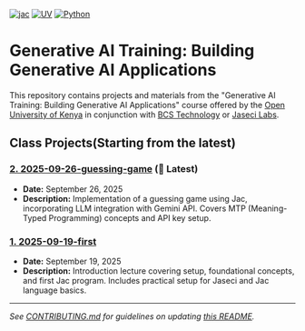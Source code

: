 [![jac](https://img.shields.io/badge/Jaclang-0.8+-yellow.svg)](https://www.jac-lang.org/)
[![UV](https://img.shields.io/badge/UV-0.8+-violet.svg)](https://docs.astral.sh/uv/getting-started/)
[![Python](https://img.shields.io/badge/Python-3.12+-blue.svg)](https://python.org)
# Generative AI Training: Building Generative AI Applications

This repository contains projects and materials from the "Generative AI Training: Building Generative AI Applications" course offered by the [Open University of Kenya](https://ouk.ac.ke/) in conjunction with [BCS Technology](https://bcstechnology.com.au/) or [Jaseci Labs](https://www.jasecilabs.com/).

## Class Projects(Starting from the latest)

### [2. 2025-09-26-guessing-game](2025-09-26-guessing-game/) (🚀 Latest)
- **Date:** September 26, 2025
- **Description:** Implementation of a guessing game using Jac, incorporating LLM integration with Gemini API. Covers MTP (Meaning-Typed Programming) concepts and API key setup.

### [1. 2025-09-19-first](2025-09-19-first/)
- **Date:** September 19, 2025
- **Description:** Introduction lecture covering setup, foundational concepts, and first Jac program. Includes practical setup for Jaseci and Jac language basics.

---

*See [CONTRIBUTING.md](CONTRIBUTING.md) for guidelines on updating [this README](README.md).*


